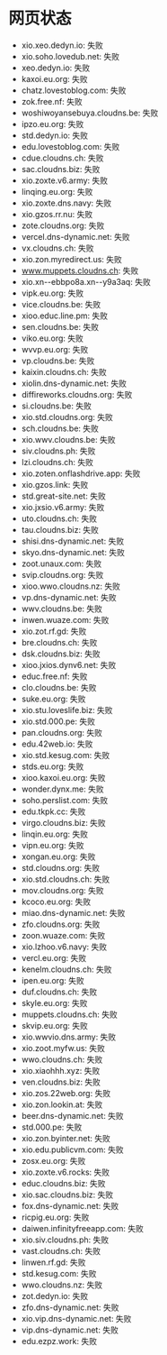 # 网页状态
- xio.xeo.dedyn.io: 失败
- xio.soho.lovedub.net: 失败
- xeo.dedyn.io: 失败
- kaxoi.eu.org: 失败
- chatz.lovestoblog.com: 失败
- zok.free.nf: 失败
- woshiwoyansebuya.cloudns.be: 失败
- ipzo.eu.org: 失败
- std.dedyn.io: 失败
- edu.lovestoblog.com: 失败
- cdue.cloudns.ch: 失败
- sac.cloudns.biz: 失败
- xio.zoxte.v6.army: 失败
- linqing.eu.org: 失败
- xio.zoxte.dns.navy: 失败
- xio.gzos.rr.nu: 失败
- zote.cloudns.org: 失败
- vercel.dns-dynamic.net: 失败
- vx.cloudns.ch: 失败
- xio.zon.myredirect.us: 失败
- www.muppets.cloudns.ch: 失败
- xio.xn--ebbpo8a.xn--y9a3aq: 失败
- vipk.eu.org: 失败
- vice.cloudns.be: 失败
- xioo.educ.line.pm: 失败
- sen.cloudns.be: 失败
- viko.eu.org: 失败
- wvvp.eu.org: 失败
- vp.cloudns.be: 失败
- kaixin.cloudns.ch: 失败
- xiolin.dns-dynamic.net: 失败
- diffireworks.cloudns.org: 失败
- si.cloudns.be: 失败
- xio.std.cloudns.org: 失败
- sch.cloudns.be: 失败
- xio.wwv.cloudns.be: 失败
- siv.cloudns.ph: 失败
- lzi.cloudns.ch: 失败
- xio.zoten.onflashdrive.app: 失败
- xio.gzos.link: 失败
- std.great-site.net: 失败
- xio.jxsio.v6.army: 失败
- uto.cloudns.ch: 失败
- tau.cloudns.biz: 失败
- shisi.dns-dynamic.net: 失败
- skyo.dns-dynamic.net: 失败
- zoot.unaux.com: 失败
- svip.cloudns.org: 失败
- xioo.wwo.cloudns.nz: 失败
- vp.dns-dynamic.net: 失败
- wwv.cloudns.be: 失败
- inwen.wuaze.com: 失败
- xio.zot.rf.gd: 失败
- bre.cloudns.ch: 失败
- dsk.cloudns.biz: 失败
- xioo.jxios.dynv6.net: 失败
- educ.free.nf: 失败
- clo.cloudns.be: 失败
- suke.eu.org: 失败
- xio.stu.loveslife.biz: 失败
- xio.std.000.pe: 失败
- pan.cloudns.org: 失败
- edu.42web.io: 失败
- xio.std.kesug.com: 失败
- stds.eu.org: 失败
- xioo.kaxoi.eu.org: 失败
- wonder.dynx.me: 失败
- soho.perslist.com: 失败
- edu.tkpk.cc: 失败
- virgo.cloudns.biz: 失败
- linqin.eu.org: 失败
- vipn.eu.org: 失败
- xongan.eu.org: 失败
- std.cloudns.org: 失败
- xio.std.cloudns.ch: 失败
- mov.cloudns.org: 失败
- kcoco.eu.org: 失败
- miao.dns-dynamic.net: 失败
- zfo.cloudns.org: 失败
- zoon.wuaze.com: 失败
- xio.lzhoo.v6.navy: 失败
- vercl.eu.org: 失败
- kenelm.cloudns.ch: 失败
- ipen.eu.org: 失败
- duf.cloudns.ch: 失败
- skyle.eu.org: 失败
- muppets.cloudns.ch: 失败
- skvip.eu.org: 失败
- xio.wwvio.dns.army: 失败
- xio.zoot.myfw.us: 失败
- wwo.cloudns.ch: 失败
- xio.xiaohhh.xyz: 失败
- ven.cloudns.biz: 失败
- xio.zos.22web.org: 失败
- xio.zon.lookin.at: 失败
- beer.dns-dynamic.net: 失败
- std.000.pe: 失败
- xio.zon.byinter.net: 失败
- xio.edu.publicvm.com: 失败
- zosx.eu.org: 失败
- xio.zoxte.v6.rocks: 失败
- educ.cloudns.biz: 失败
- xio.sac.cloudns.biz: 失败
- fox.dns-dynamic.net: 失败
- ricpig.eu.org: 失败
- daiwen.infinityfreeapp.com: 失败
- xio.siv.cloudns.ph: 失败
- vast.cloudns.ch: 失败
- linwen.rf.gd: 失败
- std.kesug.com: 失败
- wwo.cloudns.nz: 失败
- zot.dedyn.io: 失败
- zfo.dns-dynamic.net: 失败
- xio.vip.dns-dynamic.net: 失败
- vip.dns-dynamic.net: 失败
- edu.ezpz.work: 失败
